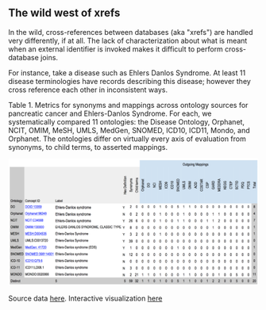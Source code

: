 ## The wild west of xrefs

In the wild, cross-references between databases (aka "xrefs") are handled very differently, if at all.
The lack of characterization about what is meant when an external identifier is invoked makes it difficult to perform cross-database joins.

For instance, take a disease such as Ehlers Danlos Syndrome. At least 11 disease terminologies have records describing this disease; however they cross reference each other in inconsistent ways.

Table 1.
Metrics for synonyms and mappings across ontology sources for pancreatic cancer and Ehlers-Danlos Syndrome.
For each, we systematically compared 11 ontologies: the Disease Ontology, Orphanet, NCIT, OMIM, MeSH, UMLS, MedGen, SNOMED, ICD10, ICD11, Mondo, and Orphanet. The ontologies differ on virtually every axis of evaluation from synonyms, to child terms, to asserted mappings.

![Table 1](table1.png)

Source data [here](https://docs.google.com/spreadsheets/d/1rVK1-c9xU-HNDdVFhtL43I36iXUi9V1WpKJTg2Hglts/edit#gid=928680550).
Interactive visualization [here](http://blockbuilder.org/jmcmurry/361baa73ad989048be54f9114f2f13c8)

